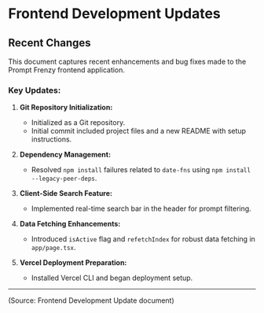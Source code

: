 # Frontend Development Updates

## Recent Changes
This document captures recent enhancements and bug fixes made to the Prompt Frenzy frontend application.

### Key Updates:

1. **Git Repository Initialization:**
   - Initialized as a Git repository.
   - Initial commit included project files and a new README with setup instructions.

2. **Dependency Management:**
   - Resolved `npm install` failures related to `date-fns` using `npm install --legacy-peer-deps`.

3. **Client-Side Search Feature:**
   - Implemented real-time search bar in the header for prompt filtering.

4. **Data Fetching Enhancements:**
   - Introduced `isActive` flag and `refetchIndex` for robust data fetching in `app/page.tsx`.

5. **Vercel Deployment Preparation:**
   - Installed Vercel CLI and began deployment setup.

---
(Source: Frontend Development Update document)